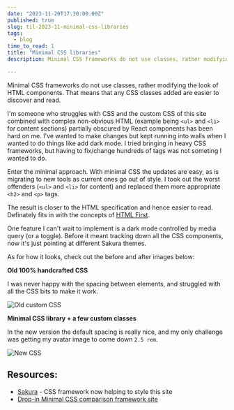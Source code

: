 ```yaml
---
date: "2023-11-20T17:30:00.00Z"
published: true
slug: til-2023-11-minimal-css-libraries
tags:
  - blog
time_to_read: 1
title: "Minimal CSS libraries"
description: Minimal CSS frameworks do not use classes, rather modifying the look of HTML components. That means that any CSS classes added are easier to discover and read.

---
```


Minimal CSS frameworks do not use classes, rather modifying the look of HTML components. That means that any CSS classes added are easier to discover and read.

I'm someone who struggles with CSS and the custom CSS of this site combined with complex non-obvious HTML (example being `<ul>` and `<li>` for content sections) partially obscured by React components has been hard on me. I've wanted to make changes but kept running into walls when I wanted to do things like add dark mode. I tried bringing in heavy CSS frameworks, but having to fix/change hundreds of tags was not someting I wanted to do.

Enter the minimal approach. With minimal CSS the updates are easy, as is migrating to new tools as current ones go out of style. I took out the worst offenders (`<ul>` and `<li>` for content) and replaced them more appropriate `<h2>` and `<p>` tags.

The result is closer to the HTML specification and hence easier to read. Definately fits in with the concepts of [HTML First](https://html-first.com/).

One feature I can't wait to implement is a dark mode controlled by media query (or a toggle). Before it meant tracking down all the CSS components, now it's just pointing at different Sakura themes. 

As for how it looks, check out the before and after images below:

**Old 100% handcrafted CSS**

I was never happy with the spacing between elements, and struggled with all the CSS bits to make it work.

![Old custom CSS](/images/css-before.png)

**Minimal CSS library + a few custom classes**

In the new version the default spacing is really nice, and my only challenge was getting my avatar image to come down `2.5 rem`.

![New CSS](/images/css-after.png)

## Resources:

- [Sakura](https://github.com/oxalorg/sakura) - CSS framework now helping to style this site
- [Drop-in Minimal CSS comparison framework site](https://dohliam.github.io/dropin-minimal-css/?sakura)

